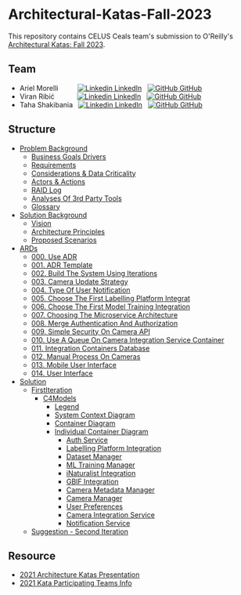 # Architectural-Katas-Fall-2023

This repository contains CELUS Ceals team's submission to O'Reilly's [Architectural Katas: Fall 2023](https://www.oreilly.com/live-events/architectural-katas-fall-2023/0636920097709/0636920097708/).

## Team

- Ariel Morelli &emsp;&emsp; &nbsp;[![Linkedin](https://i.stack.imgur.com/gVE0j.png) LinkedIn](https://www.linkedin.com/in/arielmorelli/)
  &nbsp;
  [![GitHub](https://i.stack.imgur.com/tskMh.png) GitHub](https://github.com/arielmorelli)
- Viran Ribić&emsp;&emsp;&emsp;&nbsp;[![Linkedin](https://i.stack.imgur.com/gVE0j.png) LinkedIn](https://www.linkedin.com/in/viran-ribic/)
  &nbsp;
  [![GitHub](https://i.stack.imgur.com/tskMh.png) GitHub](https://github.com/viranribic)
- Taha Shakibania&ensp;&nbsp;[![Linkedin](https://i.stack.imgur.com/gVE0j.png) LinkedIn](https://www.linkedin.com/in/tahashakibania/)
  &nbsp;
  [![GitHub](https://i.stack.imgur.com/tskMh.png) GitHub](https://github.com/shakibaniataha)

## Structure

- [Problem Background](./1.ProblemBackground/README.md)
  - [Business Goals Drivers](./1.ProblemBackground/0.BusinessGoalsDrivers.md)
  - [Requirements](./1.ProblemBackground/1.Requirements.md)
  - [Considerations & Data Criticality](./1.ProblemBackground/2.ConsiderationsAndDataCriticality.md)
  - [Actors & Actions](./1.ProblemBackground/3.ActorsAndActions.md)
  - [RAID Log](./1.ProblemBackground/4.RaidLog.md)
  - [Analyses Of 3rd Party Tools](./1.ProblemBackground/5.AnalysesOf3rdPartyTools.md)
  - [Glossary](./1.ProblemBackground/6.Glossary.md)
- [Solution Background](./2.SolutionBackground/README.md)
  - [Vision](./2.SolutionBackground/0.Vision.md)
  - [Architecture Principles](./2.SolutionBackground/1.ArchitecturePrinciples.md)
  - [Proposed Scenarios](./2.SolutionBackground/2.ProposedScenarios.md)
- [ARDs](./3.ARDs/README.md)
  - [000. Use ADR](./3.ARDs/000.UseADR.md)
  - [001. ADR Template](./3.ARDs/001.ADRTemplate.md)
  - [002. Build The System Using Iterations](./3.ARDs/002.BuildTheSystemUsingIterations.md)
  - [003. Camera Update Strategy](./3.ARDs/003.CameraUpdateStrategy.md)
  - [004. Type Of User Notification](./3.ARDs/004.TypeOfUserNotification.md)
  - [005. Choose The First Labelling Platform Integrat](./3.ARDs/005.ChooseTheFirstLabellingPlatformIntegrat.md)
  - [006. Choose The First Model Training Integration](./3.ARDs/006.ChooseTheFirstModelTrainingIntegration.md)
  - [007. Choosing The Microservice Architecture](./3.ARDs/007.ChoosingTheMicroserviceArchitecture.md)
  - [008. Merge Authentication And Authorization](./3.ARDs/008.MergeAuthenticationAndAuthorization.md)
  - [009. Simple Security On Camera API](./3.ARDs/009.SimpleSecurityOnCameraAPI.md)
  - [010. Use A Queue On Camera Integration Service Container](./3.ARDs/010.UseAQueueOnCameraIntegrationServiceContainer.md)
  - [011. Integration Containers Database](./3.ARDs/011.IntegrationContainersDatabase.md)
  - [012. Manual Process On Cameras](./3.ARDs/012.ManualProcessOnCameras.md)
  - [013. Mobile User Interface](./3.ARDs/013.MobileUserInterface.md)
  - [014. User Interface](./3.ARDs/014.UserInterface.md)
- [Solution](./4.Solution/README.md)
  - [FirstIteration](./4.Solution/1.FirstIteration/README.md)
    - [C4Models](./4.Solution/1.FirstIteration/C4Models/README.md)
      - [Legend](./4.Solution/1.FirstIteration/C4Models/0.Legend.md)
      - [System Context Diagram](./4.Solution/1.FirstIteration/C4Models/1.SystemContextDiagram.md)
      - [Container Diagram](./4.Solution/1.FirstIteration/C4Models/2.ContainerDiagram.md)
      - [Individual Container Diagram](./4.Solution/1.FirstIteration/C4Models/3.IndividualContainerDiagram.md)
        - [Auth Service](./4.Solution/1.FirstIteration/C4Models/IndividualContainers/AuthService.md)
        - [Labelling Platform Integration](./4.Solution/1.FirstIteration/C4Models/IndividualContainers/LabellingPlatformIntegration.md)
        - [Dataset Manager](./4.Solution/1.FirstIteration/C4Models/IndividualContainers/DatasetManager.md)
        - [ML Training Manager](./4.Solution/1.FirstIteration/C4Models/IndividualContainers/MLTrainingManager.md)
        - [iNaturalist Integration](./4.Solution/1.FirstIteration/C4Models/IndividualContainers/iNaturalistIntegration.md)
        - [GBIF Integration](./4.Solution/1.FirstIteration/C4Models/IndividualContainers/GBIFIntegration.md)
        - [Camera Metadata Manager](./4.Solution/1.FirstIteration/C4Models/IndividualContainers/CameraMetadataManager.md)
        - [Camera Manager](./4.Solution/1.FirstIteration/C4Models/IndividualContainers/CameraManager.md)
        - [User Preferences](./4.Solution/1.FirstIteration/C4Models/IndividualContainers/UserPreferences.md)
        - [Camera Integration Service](./4.Solution/1.FirstIteration/C4Models/IndividualContainers/CameraIntegrationService.md)
        - [Notification Service](./4.Solution/1.FirstIteration/C4Models/IndividualContainers/NotificationService.md)
  - [Suggestion - Second Iteration](./4.Solution/2.Suggestion-SecondIteration/README.md)

## Resource

- [2021 Architecture Katas Presentation](./5.Resource/20231019kickfinalslidedeck1697295113824.pdf)
- [2021 Kata Participating Teams Info](./5.Resource/wildlifewatcherkata1697552884552.pdf)
